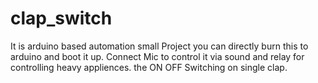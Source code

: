 # clap_switch
It is arduino based automation small Project
you can directly burn this to arduino and boot it up.
Connect Mic to control it via sound and relay for controlling heavy appliences.
the ON OFF Switching on single clap.
